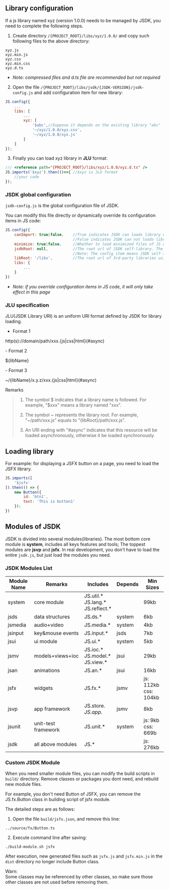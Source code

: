 
## Library configuration
If a js library named xyz (version 1.0.0) needs to be managed by JSDK, you need to complete the following steps.

1. Create directory <code>/{PROJECT_ROOT}/libs/xyz/1.0.0/</code> and copy such following files to the above directory:

```
xyz.js
xyz.min.js
xyz.css
xyz.min.css
xyz.d.ts
```
- *Note: compressed files and d.ts file are recommended but not required*

2. Open the file <code>/{PROJECT_ROOT}/libs/jsdk/{JSDK-VERSION}/jsdk-config.js</code> and add configuration item for new library:

```javascript
JS.config({
    ...
    libs: [
        ...
        xyz: [
            '$abc',//Suppose it depends on the existing library "abc"
            '~/xyz/1.0.0/xyz.css',
            '~/xyz/1.0.0/xyz.js'
        ]
    ]
});
```

3. Finally you can load xyz library in <b>JLU</b> format:

```javascript
/// <reference path="{PROJECT_ROOT}/libs/xyz/1.0.0/xyz.d.ts" /> 
JS.imports('$xyz').then(()=>{ //$xyz is JLU format
    //your code
});
```
### JSDK global configuration
<code>jsdk-config.js</code> is the global configuration file of JSDK.<br>

You can modify this file directly or dynamically override its configuration items in JS code:
```javascript
JS.config({
    canImport: true|false,    //True indicates JSDK can loads library dynamically now;
                              //False indicates JSDK can not loads library dynamically now because next library maybe was loaded statically in HTML.
    minimize: true|false,     //Whether to load minimized files of JS or CSS(load their ".min" file automatically)
    jsdkRoot: null,           //The root url of JSDK self-library. The default is null that indicates JSDK self-library be deployed under libRoot: {libsRoot}/jsdk/{JSDK-VERSION}/. 
                              //Note: The config item means JSDK self-library is allowed to be deployed outside the "libRoot".
    libRoot: '/libs',         //The root url of 3rd-party libraries using by JSDK. 
    libs: {
        ...
    }
})    
```
- *Note: if you override configuration items in JS code, it will only take effect in this page*

### JLU specification
JLU(JSDK Library URI) is an uniform URI format defined by JSDK for library loading.

- Format 1
<p class="warn">
http(s)://domain/path/xxx.{js|css|html}(#async)
</p>
- Format 2
<p class="warn">
${libName}
</p>
- Format 3
<p class="warn">
~/{libName}/x.y.z/xxx.{js|css|html}(#async)
</p>

Remarks
> 1. The symbol $ indicates that a library name is followed. For example, "$xxx" means a library named "xxx".
>
> 2. The symbol ~ represents the library root. For example, "~/path/xxx.js" equals to "{libRoot}/path/xxx.js".
>
> 3. An URI ending with "#async" indicates that this resource will be loaded asynchronously, otherwise it be loaded synchronously.

## Loading library
For example: for displaying a JSFX button on a page, you need to load the JSFX library. 
```javascript
JS.imports([
    '$jsfx'
]).then(() => {
    new Button({
        id: 'btn1',
        text: 'This is button1'
    });
})    
```

## Modules of JSDK
JSDK is divided into several modules(libraries).
The most bottom core module is <b>system</b>, includes all keys features and tools;
The toppest modules are <b>jsvp</b> and <b>jsfx</b>. 
In real development, you don't have to load the entire <code>jsdk.js</code>, but just load the modules you need.

### JSDK Modules List
Module Name|Remarks|Includes|Depends|Min Sizes
---|---|---|---|---
system|core module|JS.util.* <br>JS.lang.* <br>JS.reflect.* ||99kb
jsds|data structures|JS.ds.* |system |6kb
jsmedia|audio+video|JS.media.* |system |4kb
jsinput|key&mouse events|JS.input.* |jsds |7kb
jsui|ui module|JS.ui.* |system |5kb
jsmv|models+views+ioc|JS.ioc.* <br>JS.model.* <br>JS.view.* |jsui |29kb
jsan|animations|JS.an.* |jsui |16kb
jsfx|widgets |JS.fx.* |jsmv|js: 112kb<br>css: 104kb
jsvp|app framework|JS.store.*<br>JS.app.* |jsmv|8kb
jsunit|unit-test framework|JS.unit.* |system|js: 9kb<br>css: 669b
jsdk|all above modules|JS.* ||js: 276kb

### Custom JSDK Module 
When you need smaller module files, you can modify the build scripts in <code>build/</code> directory. 
Remove classes or packages you dont need, and rebuild new module files.

For example, you don't need Button of JSFX, you can remove the JS.fx.Button class in building script of jsfx module.

The detailed steps are as follows:
1. Open the file <code>build/jsfx.json</code>, and remove this line:

```
../source/fx/Button.ts
```

2. Execute command line after saving: 

```
./build-module.sh jsfx
```
After execution, new generated files such as <code>jsfx.js</code> and <code>jsfx.min.js</code> in the <code>dist</code> directory no longer include Button class.

<p class='tip'>
Warn:<br>
Some classes may be referenced by other classes, so make sure those other classes are not used before removing them.
</p>

